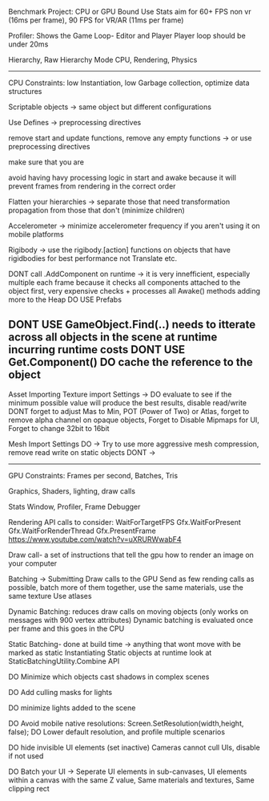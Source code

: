 ﻿Benchmark Project: CPU or GPU Bound
Use Stats
aim for 60+ FPS non vr (16ms per frame), 90 FPS for VR/AR (11ms per frame)

Profiler: Shows the Game Loop- Editor and Player
Player loop should be under 20ms

Hierarchy, Raw Hierarchy Mode
CPU, Rendering, Physics

---------------------------------------------------------------------------
CPU Constraints:
low Instantiation, low Garbage collection, optimize data structures 

Scriptable objects -> same object but different configurations

Use Defines -> preprocessing directives 

remove start and update functions, remove any empty functions -> or use preprocessing directives 

make sure that you are 

avoid having havy processing logic in start and awake because it will prevent frames from rendering in the correct order 

Flatten your hierarchies -> separate those that need transformation propagation from those that don't (minimize children)

Accelerometer -> minimize accelerometer frequency if you aren't using it on mobile platforms

Rigibody -> use the rigibody.[action] functions on objects that have rigidbodies for best performance not Translate etc.

DONT call .AddComponent on runtime -> it is very innefficient, especially multiple each frame because it 
checks all components attached to the object first, very expensive checks + processes all Awake() methods adding more to the Heap
DO USE Prefabs

DONT USE GameObject.Find(..) needs to itterate across all objects in the scene at runtime incurring runtime costs
DONT USE Get.Component()
DO cache the reference to the object 
------------------------------------------------------------------------

Asset Importing 
Texture import Settings ->
DO evaluate to see if the minimum possible value will produce the best results, disable read/write 
DONT forget to adjust Mas to Min, POT (Power of Two) or Atlas, forget to remove alpha channel on opaque objects, Forget to Disable Mipmaps for UI, Forget to change 32bit to 16bit

Mesh Import Settings
DO -> Try to use more aggressive mesh compression, remove read write on static objects
DONT -> 

-------------------------------------------------------------------------

GPU Constraints:
Frames per second, Batches, Tris

Graphics, Shaders, lighting, draw calls

Stats Window, Profiler, Frame Debugger

Rendering API calls to consider:
WaitForTargetFPS
Gfx.WaitForPresent
Gfx.WaitForRenderThread
Gfx.PresentFrame
https://www.youtube.com/watch?v=uXRURWwabF4

Draw call- a set of instructions that tell the gpu how to render an image on your computer

Batching -> Submitting Draw calls to the GPU
Send as few rending calls as possible, batch more of them together, use the same materials, use the same texture
Use atlases

Dynamic Batching: reduces draw calls on moving objects (only works on messages with 900 vertex attributes) 
Dynamic batching is evaluated once per frame and this goes in the CPU

Static Batching- done at build time -> anything that wont move with be marked as static
Instantiating Static objects at runtime look at StaticBatchingUtility.Combine API

DO Minimize which objects cast shadows in complex scenes

DO Add culling masks for lights

DO minimize lights added to the scene

DO Avoid mobile native resolutions: Screen.SetResolution(width,height, false);
DO Lower default resolution, and profile multiple scenarios

DO hide invisible UI elements (set inactive) Cameras cannot cull UIs, disable if not used

DO Batch your UI -> Seperate UI elements in sub-canvases, UI elements within a canvas with the same Z value,
 Same materials and textures, Same clipping rect 